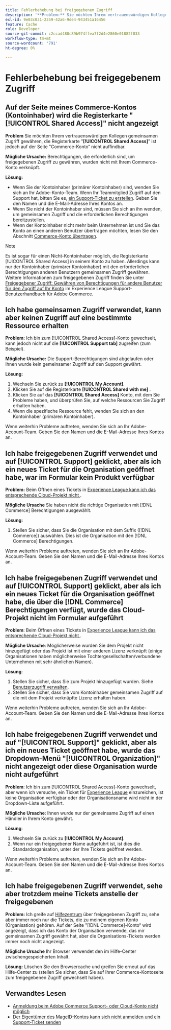 ```yaml
---
title: Fehlerbehebung bei freigegebenem Zugriff
description: '**Problem:** Sie möchten Ihrem vertrauenswürdigen Kollegen gemeinsamen Zugriff gewähren, aber Sie finden die Registerkarte **Freigegebener Zugriff** auf der Seite Ihres Commerce-Kontos nicht.'
exl-id: 9e03c031-2359-42a6-9de4-943451a16456
feature: Cache
role: Developer
source-git-commit: c2ccad480c89b974ffea7f2d4e2860e01882f833
workflow-type: tm+mt
source-wordcount: '791'
ht-degree: 0%

---
```


# Fehlerbehebung bei freigegebenem Zugriff

## Auf der Seite meines Commerce-Kontos (Kontoinhaber) wird die Registerkarte &quot;[!UICONTROL Shared Access]&quot; nicht angezeigt

**Problem** Sie möchten Ihrem vertrauenswürdigen Kollegen gemeinsamen Zugriff gewähren, die Registerkarte &quot;**[!UICONTROL Shared Access]**&quot; ist jedoch auf der Seite &quot;Commerce-Konto“ nicht auffindbar.

**Mögliche Ursache:** Berechtigungen, die erforderlich sind, um freigegebenen Zugriff zu gewähren, wurden nicht mit Ihrem Commerce-Konto verknüpft.

**Lösung:**

* Wenn Sie der Kontoinhaber (primärer Kontoinhaber) sind, wenden Sie sich an Ihr Adobe-Konto-Team. Wenn Ihr Teammitglied Zugriff auf den Support hat, bitten Sie es, [ein Support-Ticket zu erstellen](https://experienceleague.adobe.com/en/docs/commerce-knowledge-base/kb/help-center-guide/magento-help-center-user-guide#merchant-not-displayed). Geben Sie den Namen und die E-Mail-Adresse Ihres Kontos an.
* Wenn Sie nicht der Kontoinhaber sind, müssen Sie sich an ihn wenden, um gemeinsamen Zugriff und die erforderlichen Berechtigungen bereitzustellen.
* Wenn der Kontoinhaber nicht mehr beim Unternehmen ist und Sie das Konto an einen anderen Benutzer übertragen möchten, lesen Sie den Abschnitt [Commerce-Konto übertragen](https://experienceleague.adobe.com/en/docs/commerce-admin/start/commerce-account/commerce-account-transfer).

>[!NOTE]
>
>Es ist sogar für einen Nicht-Kontoinhaber möglich, die Registerkarte [!UICONTROL Shared Access] in seinem Konto zu haben. Allerdings kann nur der Kontoinhaber (primärer Kontoinhaber) mit den erforderlichen Berechtigungen anderen Benutzern gemeinsamen Zugriff gewähren. Weitere Informationen zum freigegebenen Zugriff finden Sie unter [Freigegebener Zugriff: Gewähren von Berechtigungen für andere Benutzer für den Zugriff auf Ihr Konto](https://experienceleague.adobe.com/en/docs/commerce-knowledge-base/kb/help-center-guide/magento-help-center-user-guide#shared-access) im Experience League Support-Benutzerhandbuch für Adobe Commerce.

## Ich habe gemeinsamen Zugriff verwendet, kann aber keinen Zugriff auf eine bestimmte Ressource erhalten

**Problem:** Ich bin zum [!UICONTROL Shared Access]-Konto gewechselt, kann jedoch nicht auf die **[!UICONTROL Support tab]** zugreifen (zum Beispiel).

**Mögliche Ursache:** Die Support-Berechtigungen sind abgelaufen oder Ihnen wurde kein gemeinsamer Zugriff auf den Support gewährt.

**Lösung:**

1. Wechseln Sie zurück zu **[!UICONTROL My Account]**.
1. Klicken Sie auf die Registerkarte **[!UICONTROL Shared with me]** .
1. Klicken Sie auf das **[!UICONTROL Shared Access]** Konto, mit dem Sie Probleme haben, und überprüfen Sie, auf welche Ressourcen Sie Zugriff erhalten haben.
1. Wenn die spezifische Ressource fehlt, wenden Sie sich an den Kontoinhaber (primären Kontoinhaber).

Wenn weiterhin Probleme auftreten, wenden Sie sich an Ihr Adobe-Account-Team. Geben Sie den Namen und die E-Mail-Adresse Ihres Kontos an.

## Ich habe freigegebenen Zugriff verwendet und auf [!UICONTROL Support] geklickt, aber als ich ein neues Ticket für die Organisation geöffnet habe, war im Formular kein Produkt verfügbar

**Problem:** Beim Öffnen eines Tickets in [Experience League kann ich das entsprechende Cloud-Projekt nicht ](https://experienceleague.adobe.com/home#support).

**Mögliche Ursache** Sie haben nicht die richtige Organisation mit [!DNL Commerce] Berechtigungen ausgewählt.

**Lösung:**

1. Stellen Sie sicher, dass Sie die Organisation mit dem Suffix ([!DNL Commerce]) auswählen. Dies ist die Organisation mit den [!DNL Commerce] Berechtigungen.

Wenn weiterhin Probleme auftreten, wenden Sie sich an Ihr Adobe-Account-Team. Geben Sie den Namen und die E-Mail-Adresse Ihres Kontos an.

## Ich habe freigegebenen Zugriff verwendet und auf [!UICONTROL Support] geklickt, aber als ich ein neues Ticket für die Organisation geöffnet habe, die über die [!DNL Commerce] Berechtigungen verfügt, wurde das Cloud-Projekt nicht im Formular aufgeführt

**Problem**: Beim Öffnen eines Tickets in [Experience League kann ich das entsprechende Cloud-Projekt nicht ](https://experienceleague.adobe.com/home#support).

**Mögliche Ursache**: Möglicherweise wurden Sie dem Projekt nicht hinzugefügt oder das Projekt ist mit einer anderen Lizenz verknüpft (einige Organisationen haben möglicherweise Tochtergesellschaften/verbundene Unternehmen mit sehr ähnlichen Namen).

**Lösung**:

1. Stellen Sie sicher, dass Sie zum Projekt hinzugefügt wurden. Siehe [Benutzerzugriff verwalten](https://experienceleague.adobe.com/en/docs/commerce-cloud-service/user-guide/project/user-access).
1. Stellen Sie sicher, dass Sie vom Kontoinhaber gemeinsamen Zugriff auf die mit dem Projekt verknüpfte Lizenz erhalten haben.

Wenn weiterhin Probleme auftreten, wenden Sie sich an Ihr Adobe-Account-Team. Geben Sie den Namen und die E-Mail-Adresse Ihres Kontos an.

## Ich habe freigegebenen Zugriff verwendet und auf &quot;[!UICONTROL Support]&quot; geklickt, aber als ich ein neues Ticket geöffnet habe, wurde das Dropdown-Menü &quot;[!UICONTROL Organization]&quot; nicht angezeigt oder diese Organisation wurde nicht aufgeführt

**Problem**: Ich bin zum [!UICONTROL Shared Access]-Konto gewechselt, aber wenn ich versuche, ein Ticket für [Experience League](https://experienceleague.adobe.com/home#support) einzureichen, ist keine Organisation verfügbar oder der Organisationsname wird nicht in der Dropdown-Liste aufgeführt.

**Mögliche Ursache**: Ihnen wurde nur der gemeinsame Zugriff auf einen Händler in Ihrem Konto gewährt.

**Lösung**:

1. Wechseln Sie zurück zu **[!UICONTROL My Account]**.
1. Wenn nur ein freigegebener Name aufgeführt ist, ist dies die Standardorganisation, unter der Ihre Tickets geöffnet werden.

Wenn weiterhin Probleme auftreten, wenden Sie sich an Ihr Adobe-Account-Team. Geben Sie den Namen und die E-Mail-Adresse Ihres Kontos an.

## Ich habe freigegebenen Zugriff verwendet, sehe aber trotzdem meine Tickets anstelle der freigegebenen

**Problem:** Ich greife auf [Hilfezentrum](https://support.magento.com/hc/us-en/requests) über freigegebenen Zugriff zu, sehe aber immer noch nur die Tickets, die zu meinem eigenen Konto (Organisation) gehören. Auf der Seite &quot;[!DNL Commerce]-Konto“ wird angezeigt, dass ich das Konto der Organisation verwende, das mir gemeinsamen Zugriff gewährt hat, aber die Organisations-Tickets werden immer noch nicht angezeigt.

**Mögliche Ursache** Ihr Browser verwendet den im Hilfe-Center zwischengespeicherten Inhalt.

**Lösung:** Löschen Sie den Browsercache und greifen Sie erneut auf das Hilfe-Center zu (stellen Sie sicher, dass Sie auf Ihrer Commerce-Kontoseite zum freigegebenen Zugriff gewechselt haben).

## Verwandtes Lesen

* [Anmeldung beim Adobe Commerce Support- oder Cloud-Konto nicht möglich](https://experienceleague.adobe.com/en/docs/commerce-knowledge-base/kb/troubleshooting/miscellaneous/unable-to-log-in-to-support-or-cloud-project)
* [Der Eigentümer des MageID-Kontos kann sich nicht anmelden und ein Support-Ticket senden](https://experienceleague.adobe.com/en/docs/experience-cloud-kcs/kbarticles/ka-25231)
